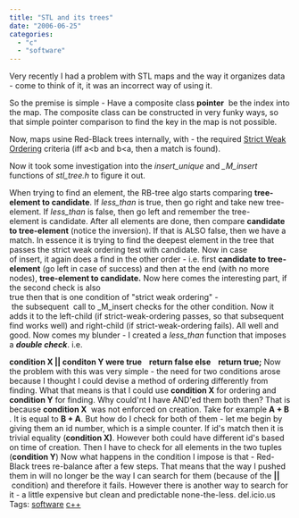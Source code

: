 ```yaml
---
title: "STL and its trees"
date: "2006-06-25"
categories: 
  - "c"
  - "software"
---
```


Very recently I had a problem with STL maps and the way it organizes data - come to think of it, it was an incorrect way of using it.

So the premise is simple - Have a composite class **pointer**  be the index into the map. The composite class can be constructed in very funky ways, so that simple pointer comparison to find the key in the map is not possible.

Now, maps usine Red-Black trees internally, with - the required [Strict Weak Ordering](http://www.sgi.com/tech/stl/StrictWeakOrdering.html) criteria (iff a<b and b<a, then a match is found).

Now it took some investigation into the _insert\_unique_ and _\_M\_insert_ functions of _stl\_tree.h_ to figure it out. 

When trying to find an element, the RB-tree algo starts comparing **tree-element to candidate**. If _less\_than_ is true, then go right and take new tree-element. If _less\_than_ is false, then go left and remember the tree-element is candidate. After all elements are done, then compare **candidate to tree-element** (notice the inversion). If that is ALSO false, then we have a match. In essence it is trying to find the deepest element in the tree that passes the strict weak ordering test with candidate. Now in case of insert, it again does a find in the other order - i.e. first **candidate to tree-element** (go left in case of success) and then at the end (with no more nodes), **tree-element to candidate.** Now here comes the interesting part, if the second check is also true then that is one condition of "strict weak ordering" - the subsequent  call to \_M\_insert checks for the other condition. Now it adds it to the left-child (if strict-weak-ordering passes, so that subsequent find works well) and right-child (if strict-weak-ordering fails). All well and good. Now comes my blunder - I created a _less\_than_ function that imposes a **_double check_**. i.e.

**condition X || conditon Y were true    return false else    return true;** Now the problem with this was very simple - the need for two conditions arose because I thought I could devise a method of ordering differently from finding. What that means is that I could use **condition X** for ordering and **condition Y** for finding. Why could'nt I have AND'ed them both then? That is because **condition X**  was not enforced on creation. Take for example **A + B** . It is equal to **B + A**. But how do I check for both of them - let me begin by giving them an id number, which is a simple counter. If id's match then it is trivial equality (**condition X)**. However both could have different id's based on time of creation. Then I have to check for all elements in the two tuples (**condition Y**) Now what happens in the condition I impose is that - Red-Black trees re-balance after a few steps. That means that the way I pushed them in will no longer be the way I can search for them (because of the **||**  condition) and therefore it fails. However there is another way to search for it - a little expensive but clean and predictable none-the-less. del.icio.us Tags: [software](http://del.icio.us/sss8ue/software) [c++](http://del.icio.us/sss8ue/c++)
